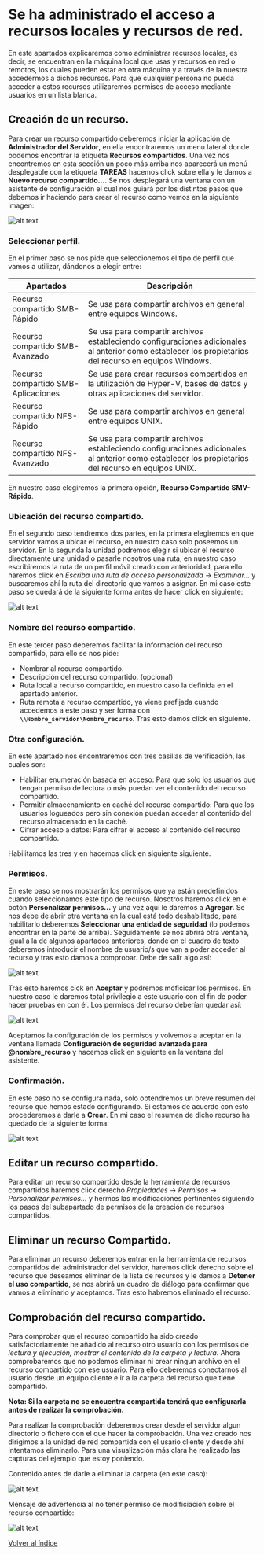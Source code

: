 # Se ha administrado el acceso a recursos locales y recursos de red.

En este apartados explicaremos como administrar recursos locales, es decir, se encuentran en la máquina local que usas y recursos en red o remotos, los cuales pueden estar en otra máquina y a través de la nuestra accedermos a dichos recursos. Para que cualquier persona no pueda acceder a estos recursos utilizaremos permisos de acceso mediante usuarios en un lista blanca.

## Creación de un recurso.

Para crear un recurso compartido deberemos iniciar la aplicación de **Administrador del Servidor**, en ella encontraremos un menu lateral donde podemos encontrar la etiqueta **Recursos compartidos**. Una vez nos encontremos en esta sección un poco más arriba nos aparecerá un menú desplegable con la etiqueta **TAREAS** hacemos click sobre ella y le damos a **Nuevo recurso compartido...**.
Se nos desplegará una ventana con un asistente de configuración el cual nos guiará por los distintos pasos que debemos ir haciendo para crear el recurso como vemos en la siguiente imagen:

![alt text](https://github.com/raframmed/administracion_del_acceso_al_dominio/blob/master/assets/images/c/01_tipos.png "Paso 1")

### Seleccionar perfil.

En el primer paso se nos pide que seleccionemos el tipo de perfil que vamos a utilizar, dándonos a elegir entre:   

|Apartados|Descripción|   
| ------ | ----------- |   
|Recurso compartido SMB-Rápido|Se usa para compartir archivos en general entre equipos Windows.|   
|Recurso compartido SMB-Avanzado|Se usa para compartir archivos estableciendo configuraciones adicionales al anterior como establecer los propietarios del recurso en equipos Windows.|   
|Recurso compartido SMB-Aplicaciones|Se usa para crear recursos compartidos en la utilización de Hyper-V, bases de datos y otras aplicaciones del servidor.|   
|Recurso compartido NFS-Rápido|Se usa para compartir archivos en general entre equipos UNIX.|   
|Recurso compartido NFS-Avanzado|Se usa para compartir archivos estableciendo configuraciones adicionales al anterior como establecer los propietarios del recurso en equipos UNIX.|   

En nuestro caso elegiremos la primera opción, **Recurso Compartido SMV-Rápido**.

### Ubicación del recurso compartido.

En el segundo paso tendremos dos partes, en la primera elegiremos en que servidor vamos a ubicar el recurso, en nuestro caso solo poseemos un servidor. En la segunda la unidad podremos elegir si ubicar el recurso directamente una unidad o pasarle nosotros una ruta, en nuestro caso escribiremos la ruta de un perfil móvil creado con anterioridad, para ello haremos click en *Escriba una ruta de acceso personalizada* -> *Examinar...* y buscaremos ahí la ruta del directorio que vamos a asignar. En mi caso este paso se quedará de la siguiente forma antes de hacer click en siguiente:

![alt text](https://github.com/raframmed/administracion_del_acceso_al_dominio/blob/master/assets/images/c/02_ruta.png "Paso 2")

### Nombre del recurso compartido.

En este tercer paso deberemos facilitar la información del recurso compartido, para ello se nos pide:
- Nombrar al recurso compartido.
- Descripción del recurso compartido. (opcional)
- Ruta local a recurso compartido, en nuestro caso la definida en el apartado anterior.
- Ruta remota a recurso compartido, ya viene prefijada cuando accedemos a este paso y ser forma con **`\\Nombre_servidor\Nombre_recurso`**.
Tras esto damos click en siguiente.

### Otra configuración.

En este apartado nos encontraremos con tres casillas de verificación, las cuales son:
- Habilitar enumeración basada en acceso: Para que solo los usuarios que tengan permiso de lectura o más puedan ver el contenido del recurso compartido.
- Permitir almacenamiento en caché del recurso compartido: Para que los usuarios logueados pero sin conexión puedan acceder al contenido del recurso almacenado en la caché.
- Cifrar acceso a datos: Para cifrar el acceso al contenido del recurso compartido.

Habilitamos las tres y en hacemos click en siguiente siguiente.

### Permisos.

En este paso se nos mostrarán los permisos que ya están predefinidos cuando seleccionamos este tipo de recurso. Nosotros haremos click en el botón **Personalizar permisos...** y una vez aquí le daremos a **Agregar**. Se nos debe de abrir otra ventana en la cual está todo deshabilitado, para habilitarlo deberemos **Seleccionar una entidad de seguridad** (lo podemos encontrar en la parte de arriba). Seguidamente se nos abrirá otra ventana, igual a la de algunos apartados anteriores, donde en el cuadro de texto deberemos introducir el nombre de usuario/s que van a poder acceder al recurso y tras esto damos a comprobar. Debe de salir algo así:

![alt text](https://github.com/raframmed/administracion_del_acceso_al_dominio/blob/master/assets/images/c/03_permisos.png "Paso 3")

Tras esto haremos cick en **Aceptar** y podremos moficicar los permisos. En nuestro caso le daremos total privilegio a este usuario con el fin de poder hacer pruebas en con él. Los permisos del recurso deberían quedar así:

![alt text](https://github.com/raframmed/administracion_del_acceso_al_dominio/blob/master/assets/images/c/04_permisos_2.png "Paso 4")

Aceptamos la configuración de los permisos y volvemos a aceptar en la ventana llamada **Configuración de seguridad avanzada para @nombre_recurso** y hacemos click en siguiente en la ventana del asistente.

### Confirmación.

En este paso no se configura nada, solo obtendremos un breve resumen del recurso que hemos estado configurando. Si estamos de acuerdo con esto procederemos a darle a **Crear**. En mi caso el resumen de dicho recurso ha quedado de la siguiente forma:

![alt text](https://github.com/raframmed/administracion_del_acceso_al_dominio/blob/master/assets/images/c/05_crear.png "Paso 5")

## Editar un recurso compartido.

Para editar un recurso compartido desde la herramienta de recursos compartidos haremos click derecho *Propiedades* -> *Permisos* -> *Personalizar permisos...* y hermos las modificaciones pertinentes siguiendo los pasos del subapartado de permisos de la creación de recursos compartidos.

## Eliminar un recurso Compartido.

Para eliminar un recurso deberemos entrar en la herramienta de recursos compartidos del administrador del servidor, haremos click derecho sobre el recurso que deseamos eliminar de la lista de recursos y le damos a **Detener el uso compartido**, se nos abrirá un cuadro de diálogo para confirmar que vamos a eliminarlo y aceptamos. Tras esto habremos eliminado el recurso.

## Comprobación del recurso compartido.

Para comprobar que el recurso compartido ha sido creado satisfactoriamente he añadido al recurso otro usuario con los permisos de *lectura y ejecución, mostrar el contenido de la carpeta y lectura*. Ahora comprobaremos que no podemos eliminar ni crear ningun archivo en el recurso compartido con ese usuario. Para ello deberemos conectarnos al usuario desde un equipo cliente e ir a la carpeta del recurso que tiene compartido.

**Nota: Si la carpeta no se encuentra compartida tendrá que configurarla antes de realizar la comprobación.**

Para realizar la comprobación deberemos crear desde el servidor algun directorio o fichero con el que hacer la comprobación. Una vez creado nos dirigimos a la unidad de red compartida con el usario cliente y desde ahí intentamos eliminarlo. Para una visualización más clara he realizado las capturas del ejemplo que estoy poniendo.

Contenido antes de darle  a eliminar la carpeta (en este caso):

![alt text](https://github.com/raframmed/administracion_del_acceso_al_dominio/blob/master/assets/images/c/06_compr_clie.png "Paso 6")

Mensaje de advertencia al no tener permiso de modificiación sobre el recurso compartido:

![alt text](https://github.com/raframmed/administracion_del_acceso_al_dominio/blob/master/assets/images/c/07_compr_clie.png "Paso 7")


[Volver al índice](https://github.com/raframmed/administracion_del_acceso_al_dominio/blob/master/README.md)
